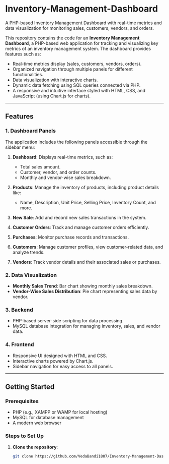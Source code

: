 # Inventory-Management-Dashboard
A PHP-based Inventory Management Dashboard with real-time metrics and data visualization for monitoring sales, customers, vendors, and orders.

This repository contains the code for an **Inventory Management Dashboard**, a PHP-based web application for tracking and visualizing key metrics of an inventory management system. The dashboard provides features such as:

- Real-time metrics display (sales, customers, vendors, orders).
- Organized navigation through multiple panels for different functionalities.
- Data visualization with interactive charts.
- Dynamic data fetching using SQL queries connected via PHP.
- A responsive and intuitive interface styled with HTML, CSS, and JavaScript (using Chart.js for charts).

---

## Features

### 1. Dashboard Panels
The application includes the following panels accessible through the sidebar menu:

1. **Dashboard**: Displays real-time metrics, such as:
   - Total sales amount.
   - Customer, vendor, and order counts.
   - Monthly and vendor-wise sales breakdown.

2. **Products**: Manage the inventory of products, including product details like:
   - Name, Description, Unit Price, Selling Price, Inventory Count, and more.

3. **New Sale**: Add and record new sales transactions in the system.

4. **Customer Orders**: Track and manage customer orders efficiently.

5. **Purchases**: Monitor purchase records and transactions.

6. **Customers**: Manage customer profiles, view customer-related data, and analyze trends.

7. **Vendors**: Track vendor details and their associated sales or purchases.

### 2. Data Visualization
- **Monthly Sales Trend**: Bar chart showing monthly sales breakdown.
- **Vendor-Wise Sales Distribution**: Pie chart representing sales data by vendor.

### 3. Backend
- PHP-based server-side scripting for data processing.
- MySQL database integration for managing inventory, sales, and vendor data.

### 4. Frontend
- Responsive UI designed with HTML and CSS.
- Interactive charts powered by Chart.js.
- Sidebar navigation for easy access to all panels.

---

## Getting Started

### Prerequisites
- PHP (e.g., XAMPP or WAMP for local hosting)
- MySQL for database management
- A modern web browser

### Steps to Set Up
1. **Clone the repository**:
   ```bash
   git clone https://github.com/VedaBandi1807/Inventory-Management-Dashboard.git
